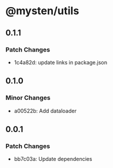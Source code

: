 # @mysten/utils

## 0.1.1

### Patch Changes

- 1c4a82d: update links in package.json

## 0.1.0

### Minor Changes

- a00522b: Add dataloader

## 0.0.1

### Patch Changes

- bb7c03a: Update dependencies
